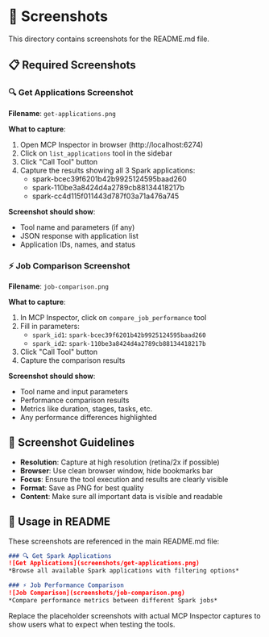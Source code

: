 # 📸 Screenshots

This directory contains screenshots for the README.md file.

## 📋 Required Screenshots

### 🔍 Get Applications Screenshot
**Filename**: `get-applications.png`

**What to capture**:
1. Open MCP Inspector in browser (http://localhost:6274)
2. Click on `list_applications` tool in the sidebar
3. Click "Call Tool" button
4. Capture the results showing all 3 Spark applications:
   - spark-bcec39f6201b42b9925124595baad260
   - spark-110be3a8424d4a2789cb88134418217b  
   - spark-cc4d115f011443d787f03a71a476a745

**Screenshot should show**:
- Tool name and parameters (if any)
- JSON response with application list
- Application IDs, names, and status

### ⚡ Job Comparison Screenshot  
**Filename**: `job-comparison.png`

**What to capture**:
1. In MCP Inspector, click on `compare_job_performance` tool
2. Fill in parameters:
   - `spark_id1`: `spark-bcec39f6201b42b9925124595baad260`
   - `spark_id2`: `spark-110be3a8424d4a2789cb88134418217b`
3. Click "Call Tool" button
4. Capture the comparison results

**Screenshot should show**:
- Tool name and input parameters
- Performance comparison results
- Metrics like duration, stages, tasks, etc.
- Any performance differences highlighted

## 🎯 Screenshot Guidelines

- **Resolution**: Capture at high resolution (retina/2x if possible)
- **Browser**: Use clean browser window, hide bookmarks bar
- **Focus**: Ensure the tool execution and results are clearly visible
- **Format**: Save as PNG for best quality
- **Content**: Make sure all important data is visible and readable

## 📝 Usage in README

These screenshots are referenced in the main README.md file:

```markdown
### 🔍 Get Spark Applications
![Get Applications](screenshots/get-applications.png)
*Browse all available Spark applications with filtering options*

### ⚡ Job Performance Comparison  
![Job Comparison](screenshots/job-comparison.png)
*Compare performance metrics between different Spark jobs*
```

Replace the placeholder screenshots with actual MCP Inspector captures to show users what to expect when testing the tools.